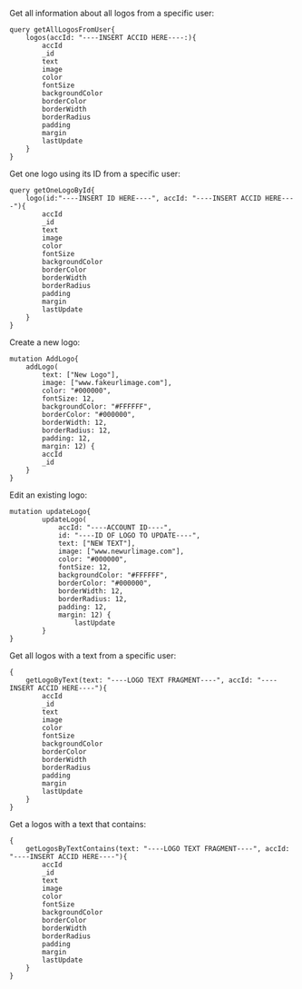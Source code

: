 Get all information about all logos from a specific user:

    query getAllLogosFromUser{
        logos(accId: "----INSERT ACCID HERE----:){
            accId
            _id
            text
            image
            color
            fontSize
            backgroundColor
            borderColor
            borderWidth
            borderRadius
            padding
            margin
            lastUpdate
        }
    }

Get one logo using its ID from a specific user:

    query getOneLogoById{
        logo(id:"----INSERT ID HERE----", accId: "----INSERT ACCID HERE----"){
            accId
            _id
            text
            image
            color
            fontSize
            backgroundColor
            borderColor
            borderWidth
            borderRadius
            padding
            margin
            lastUpdate
        }
    }

Create a new logo:

    mutation AddLogo{
        addLogo(
            text: ["New Logo"],
            image: ["www.fakeurlimage.com"],
            color: "#000000",
            fontSize: 12,
            backgroundColor: "#FFFFFF",
            borderColor: "#000000",
            borderWidth: 12,
            borderRadius: 12,
            padding: 12,
            margin: 12) {
            accId
            _id
        }
    }

Edit an existing logo:

    mutation updateLogo{
            updateLogo(
                accId: "----ACCOUNT ID----",
                id: "----ID OF LOGO TO UPDATE----",
                text: ["NEW TEXT"],
                image: ["www.newurlimage.com"],
                color: "#000000",
                fontSize: 12,
                backgroundColor: "#FFFFFF",
                borderColor: "#000000",
                borderWidth: 12,
                borderRadius: 12,
                padding: 12,
                margin: 12) {
                    lastUpdate
            }
    }

Get all logos with a text from a specific user:

    {
        getLogoByText(text: "----LOGO TEXT FRAGMENT----", accId: "----INSERT ACCID HERE----"){
            accId            
            _id
            text
            image
            color
            fontSize
            backgroundColor
            borderColor
            borderWidth
            borderRadius
            padding
            margin
            lastUpdate
        }
    }

Get a logos with a text that contains:

    {
        getLogosByTextContains(text: "----LOGO TEXT FRAGMENT----", accId: "----INSERT ACCID HERE----"){
            accId            
            _id
            text
            image
            color
            fontSize
            backgroundColor
            borderColor
            borderWidth
            borderRadius
            padding
            margin
            lastUpdate
        }
    }

    


